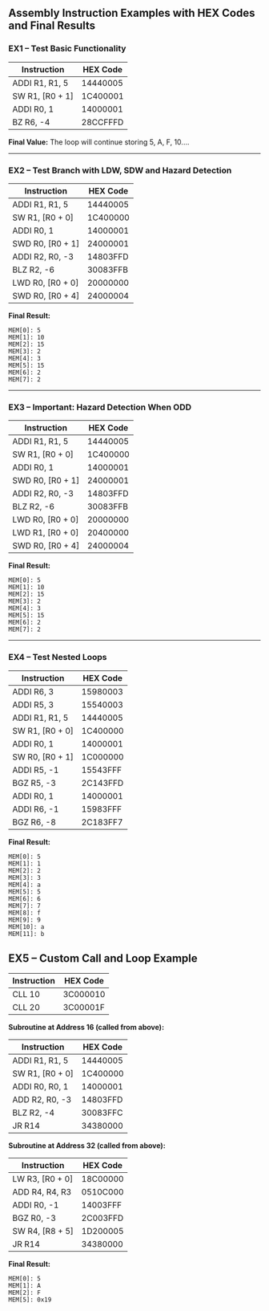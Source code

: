 ## Assembly Instruction Examples with HEX Codes and Final Results

### EX1 – Test Basic Functionality

| Instruction      | HEX Code |
| ---------------- | -------- |
| ADDI R1, R1, 5   | 14440005 |
| SW R1, \[R0 + 1] | 1C400001 |
| ADDI R0, 1       | 14000001 |
| BZ R6, -4        | 28CCFFFD |

**Final Value:** The loop will continue storing 5, A, F, 10....

---

### EX2 – Test Branch with LDW, SDW and Hazard Detection

| Instruction       | HEX Code |
| ----------------- | -------- |
| ADDI R1, R1, 5    | 14440005 |
| SW R1, \[R0 + 0]  | 1C400000 |
| ADDI R0, 1        | 14000001 |
| SWD R0, \[R0 + 1] | 24000001 |
| ADDI R2, R0, -3   | 14803FFD |
| BLZ R2, -6        | 30083FFB |
| LWD R0, \[R0 + 0] | 20000000 |
| SWD R0, \[R0 + 4] | 24000004 |

**Final Result:**

```
MEM[0]: 5
MEM[1]: 10
MEM[2]: 15
MEM[3]: 2
MEM[4]: 3
MEM[5]: 15
MEM[6]: 2
MEM[7]: 2
```

---

### EX3 – Important: Hazard Detection When ODD

| Instruction       | HEX Code |
| ----------------- | -------- |
| ADDI R1, R1, 5    | 14440005 |
| SW R1, \[R0 + 0]  | 1C400000 |
| ADDI R0, 1        | 14000001 |
| SWD R0, \[R0 + 1] | 24000001 |
| ADDI R2, R0, -3   | 14803FFD |
| BLZ R2, -6        | 30083FFB |
| LWD R0, \[R0 + 0] | 20000000 |
| LWD R1, \[R0 + 0] | 20400000 |
| SWD R0, \[R0 + 4] | 24000004 |

**Final Result:**

```
MEM[0]: 5
MEM[1]: 10
MEM[2]: 15
MEM[3]: 2
MEM[4]: 3
MEM[5]: 15
MEM[6]: 2
MEM[7]: 2
```

---

### EX4 – Test Nested Loops

| Instruction      | HEX Code |
| ---------------- | -------- |
| ADDI R6, 3       | 15980003 |
| ADDI R5, 3       | 15540003 |
| ADDI R1, R1, 5   | 14440005 |
| SW R1, \[R0 + 0] | 1C400000 |
| ADDI R0, 1       | 14000001 |
| SW R0, \[R0 + 1] | 1C000000 |
| ADDI R5, -1      | 15543FFF |
| BGZ R5, -3       | 2C143FFD |
| ADDI R0, 1       | 14000001 |
| ADDI R6, -1      | 15983FFF |
| BGZ R6, -8       | 2C183FF7 |

**Final Result:**

```
MEM[0]: 5
MEM[1]: 1
MEM[2]: 2
MEM[3]: 3
MEM[4]: a
MEM[5]: 5
MEM[6]: 6
MEM[7]: 7
MEM[8]: f
MEM[9]: 9 
MEM[10]: a
MEM[11]: b
```
## EX5 – Custom Call and Loop Example

| Instruction         | HEX Code  |
| ------------------- | --------- |
| CLL 10              | 3C000010  |
| CLL 20              | 3C00001F  |

**Subroutine at Address 16 (called from above):**

| Instruction            | HEX Code  |
| ---------------------- | --------- |
| ADDI R1, R1, 5         | 14440005  |
| SW R1, [R0 + 0]        | 1C400000  |
| ADDI R0, R0, 1         | 14000001  |
| ADD R2, R0, -3         | 14803FFD  |
| BLZ R2, -4             | 30083FFC  |
| JR R14                 | 34380000  |

**Subroutine at Address 32 (called from above):**

| Instruction            | HEX Code  |
| ---------------------- | --------- |
| LW R3, [R0 + 0]        | 18C00000  |
| ADD R4, R4, R3         | 0510C000  |
| ADDI R0, -1            | 14003FFF  |
| BGZ R0, -3             | 2C003FFD  |
| SW R4, [R8 + 5]        | 1D200005  |
| JR R14                 | 34380000  |

**Final Result:**

```
MEM[0]: 5
MEM[1]: A
MEM[2]: F
MEM[5]: 0x19
```

